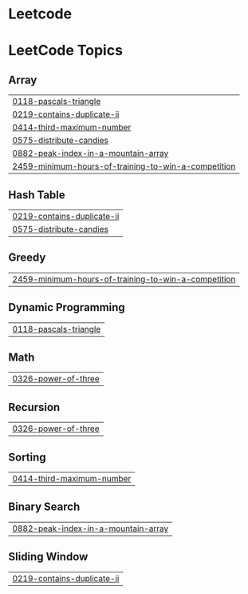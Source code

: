 # Leetcode
<!---LeetCode Topics Start-->
# LeetCode Topics
## Array
|  |
| ------- |
| [0118-pascals-triangle](https://github.com/mathiyazhagansenthil/Leetcode/tree/master/0118-pascals-triangle) |
| [0219-contains-duplicate-ii](https://github.com/mathiyazhagansenthil/Leetcode/tree/master/0219-contains-duplicate-ii) |
| [0414-third-maximum-number](https://github.com/mathiyazhagansenthil/Leetcode/tree/master/0414-third-maximum-number) |
| [0575-distribute-candies](https://github.com/mathiyazhagansenthil/Leetcode/tree/master/0575-distribute-candies) |
| [0882-peak-index-in-a-mountain-array](https://github.com/mathiyazhagansenthil/Leetcode/tree/master/0882-peak-index-in-a-mountain-array) |
| [2459-minimum-hours-of-training-to-win-a-competition](https://github.com/mathiyazhagansenthil/Leetcode/tree/master/2459-minimum-hours-of-training-to-win-a-competition) |
## Hash Table
|  |
| ------- |
| [0219-contains-duplicate-ii](https://github.com/mathiyazhagansenthil/Leetcode/tree/master/0219-contains-duplicate-ii) |
| [0575-distribute-candies](https://github.com/mathiyazhagansenthil/Leetcode/tree/master/0575-distribute-candies) |
## Greedy
|  |
| ------- |
| [2459-minimum-hours-of-training-to-win-a-competition](https://github.com/mathiyazhagansenthil/Leetcode/tree/master/2459-minimum-hours-of-training-to-win-a-competition) |
## Dynamic Programming
|  |
| ------- |
| [0118-pascals-triangle](https://github.com/mathiyazhagansenthil/Leetcode/tree/master/0118-pascals-triangle) |
## Math
|  |
| ------- |
| [0326-power-of-three](https://github.com/mathiyazhagansenthil/Leetcode/tree/master/0326-power-of-three) |
## Recursion
|  |
| ------- |
| [0326-power-of-three](https://github.com/mathiyazhagansenthil/Leetcode/tree/master/0326-power-of-three) |
## Sorting
|  |
| ------- |
| [0414-third-maximum-number](https://github.com/mathiyazhagansenthil/Leetcode/tree/master/0414-third-maximum-number) |
## Binary Search
|  |
| ------- |
| [0882-peak-index-in-a-mountain-array](https://github.com/mathiyazhagansenthil/Leetcode/tree/master/0882-peak-index-in-a-mountain-array) |
## Sliding Window
|  |
| ------- |
| [0219-contains-duplicate-ii](https://github.com/mathiyazhagansenthil/Leetcode/tree/master/0219-contains-duplicate-ii) |
<!---LeetCode Topics End-->